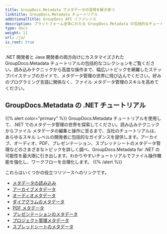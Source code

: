 ```yaml
---
title: GroupDocs.Metadata でメタデータの習得を解き放つ
linktitle: GroupDocs.Metadata チュートリアル
additionalTitle: GroupDocs API リファレンス
description: プラットフォーム全体にわたる GroupDocs.Metadata の包括的なチュートリアルをご覧ください。.NET と Java でのメタデータ管理を簡単に習得できます。
type: docs
weight: 11
url: /ja/
is_root: true
---
```


.NET 開発者と Java 開発者の両方向けにカスタマイズされた GroupDocs.Metadata チュートリアルの包括的なコレクションをご覧ください。読み込みテクニックから高度な操作まで、幅広いトピックを網羅したステップバイステップのガイドで、メタデータ管理の世界に飛び込んでください。好みのプログラミング言語に関係なく、ファイル メタデータ管理のスキルを高めてください。

## GroupDocs.Metadata の .NET チュートリアル
{{% alert color="primary" %}}
GroupDocs.Metadata チュートリアルを使用して、.NET でのメタデータ管理の世界を探索してください。読み込みテクニックからファイル メタデータの編集と操作に至るまで、当社のチュートリアルは、あらゆるスキル レベルの開発者に包括的なガイダンスを提供します。アーカイブ、オーディオ、PDF、プレゼンテーション、スプレッドシートのメタデータ管理などのさまざまなトピックを詳しく調べ、GroupDocs.Metadata for .NET の可能性を最大限に引き出します。わかりやすいチュートリアルでファイル操作機能を強化し、ワークフローを合理化します。
{{% /alert %}}

これらはいくつかの役立つリソースへのリンクです。
 
- [メタデータの読み込み](./net/metadata-loading/)
- [アーカイブメタデータ](./net/archive-metadata/)
- [オーディオメタデータ](./net/audio-metadata/)
- [ダイアグラムのメタデータ](./net/diagram-metadata/)
- [PDF メタデータ](./net/pdf-metadata/)
- [プレゼンテーションのメタデータ](./net/presentation-metadata/)
- [プロジェクト管理メタデータ](./net/project-management-metadata/)
- [スプレッドシートのメタデータ](./net/spreadsheet-metadata/)



